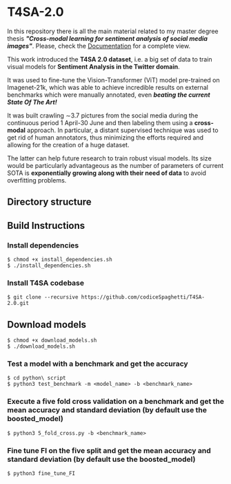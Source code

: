 # T4SA-2.0

In this repository there is all the main material related to my master degree thesis ***"Cross-modal learning for sentiment analysis of social media images"***.
Please, check the [Documentation](Documentation.pdf) for a complete view. 

This work introduced the **T4SA 2.0 dataset**, i.e. a big set of data to train visual models for **Sentiment Analysis in the Twitter domain**.

It was used to fine-tune the Vision-Transformer (ViT) model pre-trained on Imagenet-21k, which was able to achieve incredible results on external benchmarks which were manually annotated, even ***beating the current State Of The Art!***

It was built crawling ∼3.7 pictures from the social media during the continuous period 1 April-30 June and then labeling them using a **cross-modal** approach. In particular, a distant supervised technique was used to get rid of human annotators, thus minimizing the efforts required and allowing for the creation of a huge dataset.

The latter can help future research to train robust visual models. Its size would be particularly advantageous as the number of parameters of current SOTA is **exponentially growing along with their need of data** to avoid overfitting problems.

## Directory structure

## Build Instructions
### Install dependencies 
    $ chmod +x install_dependencies.sh
    $ ./install_dependencies.sh
### Install T4SA codebase
    $ git clone --recursive https://github.com/codiceSpaghetti/T4SA-2.0.git
##  Download models
    $ chmod +x download_models.sh
    $ ./download_models.sh
### Test a model with a benchmark and get the accuracy
    $ cd python\ script
    $ python3 test_benchmark -m <model_name> -b <benchmark_name>
### Execute a five fold cross validation on a benchmark and get the mean accuracy and standard deviation (by default use the boosted_model)
    $ python3 5_fold_cross.py -b <benchmark_name>
### Fine tune FI on the five split and get the mean accuracy and standard deviation (by default use the boosted_model)
    $ python3 fine_tune_FI



